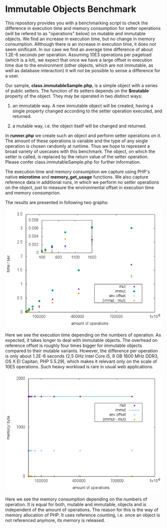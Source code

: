 # Immutable Objects Benchmark

This repository provides you with a benchmarking script to check the difference in execution time and memory consumption for setter operations (will be refered to as "operations" below) on mutable and immutable objects. We find an increase in execution time, but no change in memory consumption. Allthough there _is_ an increase in execution time, it does not seem sinificant. In our case we find an average time difference of about 1.2E-6 seconds per operation. Assuming 10E3 operations per pageload (which is a lot), we expect that once we have a large offset in execution time due to the environment (other objects, which are not immutable, as well as database interaction) it will not be possible to sense a difference for a user.

Our sample, **class.immutableSample.php**, is a simple object with a series of public setters. The function of its setters depends on the **$mutable** property of the object. They may be operated in two distinct ways:

1. an immutable way. A new immutable object will be created, having a single property changed according to the setter operation executed, and returned.

2. a mutable way, i.e. the object itself will be changed and returned.

In **runner.php** we create such an object and perform setter operations on it. The amount of these operations is variable and the type of any single operation is chosen randomly at runtime. Thus we hope to represent a broad variety of usecases with this benchmark. The object, on which the setter is called, is replaced by the return value of the setter operation. Please confer class.immutableSample.php for further information. 

The execution time and memory consumption we capture using PHP's native **microtime** and **memory_get_usage** functions. We also capture reference data in additional runs, in which we perform no setter operations on the object, just to measure the environmental offset in execution time and memory consumprion.

The results are presented in following two graphs:

![graph of temporal performance](result_t.png "graph of temporal performance")

Here we see the execution time depending on the numbers of operation. As expected, it takes longer to deal with immutable objects. The overhead on reference offset is roughly four times bigger for immutable objects compared to their mutable variants. However, the difference per operation is only about 1.2E-6 seconds (2,5 GHz Intel Core i5, 8 GB 1600 MHz DDR3, OS X El Capitan, PHP 5.5.29), which makes it relevant only on the scale of 10E5 operations. Such heavy workload is rare in usual web applications.

![graph of memory consumption](result_m.png "graph of memory consumption")

Here we see the memory consumption depending on the numbers of operation. It is equal for both, mutable and immutable, objects and is independent of the amount of operations. The reason for this is the way of memory allocation of PHP. It uses reference counting, i.e. once an object is not referenced anymore, its memory is released.

